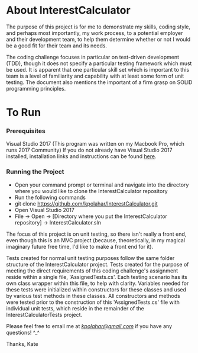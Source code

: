 # About InterestCalculator

The purpose of this project is for me to demonstrate my skills, coding style, and perhaps most importantly, my work process, to a potential employer and their development team, to help them determine whether or not I would be a good fit for their team and its needs.

The coding challenge focuses in particular on test-driven development (TDD), though it does not specify a particular testing framework which must be used. It is apparent that one particular skill set which is important to this team is a level of familiarity and capability with at least some form of unit testing. The document also mentions the important of a firm grasp on SOLID programming principles.

# To Run

### Prerequisites

Visual Studio 2017 (This program was written on my Macbook Pro, which runs 2017 Community)
If you do not already have Visual Studio 2017 installed, installation links and instructions can be found [here](https://docs.microsoft.com/en-us/visualstudio/install/install-visual-studio).

### Running the Project

 - Open your command prompt or terminal and navigate into the directory where you would like to clone the InterestCalculator repository
 - Run the following commands
 - git clone https://github.com/kpolahar/InterestCalculator.git
 - Open Visual Studio 2017
 - File -> Open -> [Directory where you put the InterestCalculator repository] -> InterestCalculator.sln

The focus of this project is on unit testing, so there isn't really a front end, even though this is an MVC project (because, theoretically, in my magical imaginary future free time, I'd like to make a front end for it).

Tests created for normal unit testing purposes follow the same folder structure of the InterestCalculator project. Tests created for the purpose of meeting the direct requirements of this coding challenge's assignment reside within a single file, 'AssignedTests.cs'. Each testing scenario has its own class wrapper within this file, to help with clarity. Variables needed for these tests were initialized within constructors for these classes and used by various test methods in these classes. All constructors and methods were tested prior to the construction of this 'AssignedTests.cs' file with individual unit tests, which reside in the remainder of the InterestCalculatorTests project.


Please feel free to email me at *kpolahar@gmail.com* if you have any questions! ^_^

Thanks,
Kate